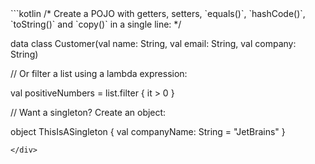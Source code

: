 <div class="sample" markdown="1" mode="kotlin" theme="idea" data-highlight-only="1" auto-indent="false">
```kotlin
/*
 Create a POJO with getters, setters, `equals()`, `hashCode()`, `toString()` and `copy()` in a single line:
*/

data class Customer(val name: String, val email: String, val company: String)

// Or filter a list using a lambda expression:

val positiveNumbers = list.filter { it > 0 }

// Want a singleton? Create an object:

object ThisIsASingleton {
    val companyName: String = "JetBrains"
}
```
</div>